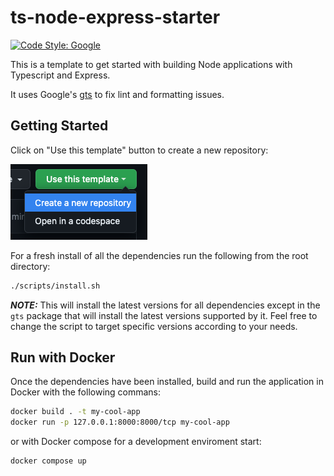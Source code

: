 # ts-node-express-starter

[![Code Style: Google](https://img.shields.io/badge/code%20style-google-blueviolet.svg)](https://github.com/google/gts)

This is a template to get started with building Node applications with Typescript and Express.

It uses Google's [gts](https://github.com/google/gts) to fix lint and formatting issues.

## Getting Started

Click on "Use this template" button to create a new repository:

![github create template button](./assets/images/create_repo_button.png)

For a fresh install of all the dependencies run the following from the root directory:

```bash
./scripts/install.sh
```

**_NOTE:_**  This will install the latest versions for all dependencies except in the `gts` package that will install the latest versions supported by it. Feel free to change the script to target specific versions according to your needs.

## Run with Docker

Once the dependencies have been installed, build and run the application in Docker with the following commans:

```bash
docker build . -t my-cool-app
docker run -p 127.0.0.1:8000:8000/tcp my-cool-app
```

or with Docker compose for a development enviroment start:

```bashe
docker compose up
```